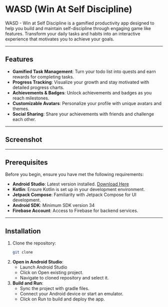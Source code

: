 # WASD (Win At Self Discipline)

WASD - Win at Self Discipline is a gamified productivity app designed to help you build and maintain self-discipline through engaging game like features. Transform your daily tasks and habits into an interactive experience that motivates you to achieve your goals.

----

## Features

* **Gamified Task Management**: Turn your todo list into quests and earn rewards for completing tasks.
* **Progress Tracking**: Visualize your growth and stay motivated with detailed progress charts.
* **Achievements & Badges**: Unlock achievements and badges as you reach milestones.
* **Customizable Avatars**: Personalize your profile with unique avatars and themes.
* **Social Sharing**: Share your achievements with friends and challenge each other.

------
## Screenshot

-----
## Prerequisites

Before you begin, ensure you have met the following requirements:

* **Android Studio**: Latest version installed. [Download Here](https://developer.android.com/studio)
* **Kotlin**: Ensure Kotlin is set up in your development environment.
* **Jetpack Compose**: Familiarity with Jetpack Compose for UI development.
* **Android SDK**: Minimum SDK version 34
* **Firebase Account**: Access to Firebase for backend services.

-----
## Installation

1. Clone the repository:
    ```bash
    git clone 
    ```
2. **Open in Android Studio**:
    * Launch Android Studio
    * Click on Open existing project.
    * Navigate to cloned repository and select it.
3. **Build and Run**:
    * Sync the project with gradle files.
    * Connect your Android device or start an emulator.
    * Click on Run to build and deploy the app.